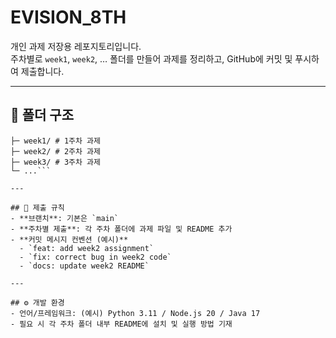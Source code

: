 # EVISION_8TH

개인 과제 저장용 레포지토리입니다.  
주차별로 `week1`, `week2`, … 폴더를 만들어 과제를 정리하고, GitHub에 커밋 및 푸시하여 제출합니다.

---

## 📂 폴더 구조
```EVISION_8TH/
├─ week1/ # 1주차 과제
├─ week2/ # 2주차 과제
├─ week3/ # 3주차 과제
└─ ...```

---

## 📝 제출 규칙
- **브랜치**: 기본은 `main`  
- **주차별 제출**: 각 주차 폴더에 과제 파일 및 README 추가  
- **커밋 메시지 컨벤션 (예시)**  
  - `feat: add week2 assignment`  
  - `fix: correct bug in week2 code`  
  - `docs: update week2 README`

---

## ⚙️ 개발 환경
- 언어/프레임워크: (예시) Python 3.11 / Node.js 20 / Java 17  
- 필요 시 각 주차 폴더 내부 README에 설치 및 실행 방법 기재
